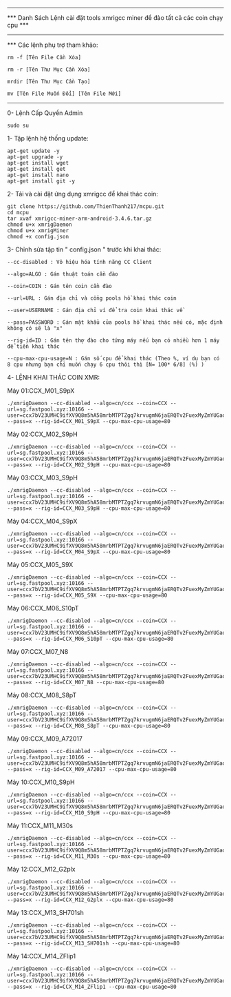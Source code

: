 **********************************************************************************
*** Danh Sách Lệnh cài đặt tools xmrigcc miner để đào tất cả các coin chạy cpu ***
**********************************************************************************
*** Các lệnh phụ trợ tham khảo:

    rm -f [Tên File Cần Xóa]
    
    rm -r [Tên Thư Mục Cần Xóa]
    
    mrdir [Tên Thư Mục Cần Tạo]
    
    mv [Tên File Muốn Đổi] [Tên File Mới]


**********************************************************************************
0- Lệnh Cấp Quyền Admin

    sudo su

1- Tập lệnh hệ thống update:

    apt-get update -y 
    apt-get upgrade -y
    apt-get install wget 
    apt-get install get 
    apt-get install nano
    apt-get install git -y

2- Tải và cài đặt ứng dụng xmrigcc để khai thác coin:

    git clone https://github.com/ThienThanh217/mcpu.git
    cd mcpu
    tar xvaf xmrigcc-miner-arm-android-3.4.6.tar.gz
    chmod u+x xmrigDaemon
    chmod u+x xmrigMiner
    chmod +x config.json

3- Chỉnh sửa tập tin " config.json "  trước khi khai thác:

    --cc-disabled : Vô hiệu hóa tính năng CC Client
    
    --algo=ALGO : Gán thuật toán cần đào
    
    --coin=COIN : Gán tên coin cần đào
    
    --url=URL : Gán địa chỉ và cổng pools hồ khai thác coin
    
    --user=USERNAME : Gán địa chỉ ví để tra coin khai thác về
    
    --pass=PASSWORD : Gán mật khẩu của pools hồ khai thác nếu có, mặc định không có sẽ là "x"
    
    --rig-id=ID : Gán tên thợ đào cho tứng máy nếu bạn có nhiều hơn 1 máy để tiền khai thác
    
    --cpu-max-cpu-usage=N : Gán số cpu để khai thác (Theo %, ví dụ bạn có 8 cpu nhưng bạn chỉ muốn chạy 6 cpu thôi thì [N= 100* 6/8] (%) )


4- LỆNH KHAI THÁC COIN XMR:

Máy 01:CCX_M01_S9pX

    ./xmrigDaemon --cc-disabled --algo=cn/ccx --coin=CCX --url=sg.fastpool.xyz:10166 --user=ccx7bV23UMHC9ifXV9Q8m5hA58mrbMTPTZgq7krvugmN6jaERQTv2FuexMyZmYUGaqGf8jFJCCRyqVFDdvXv4N6zAKPcgNwgFw --pass=x --rig-id=CCX_M01_S9pX --cpu-max-cpu-usage=80

Máy 02:CCX_M02_S9pH

    ./xmrigDaemon --cc-disabled --algo=cn/ccx --coin=CCX --url=sg.fastpool.xyz:10166 --user=ccx7bV23UMHC9ifXV9Q8m5hA58mrbMTPTZgq7krvugmN6jaERQTv2FuexMyZmYUGaqGf8jFJCCRyqVFDdvXv4N6zAKPcgNwgFw --pass=x --rig-id=CCX_M02_S9pH --cpu-max-cpu-usage=80

Máy 03:CCX_M03_S9pH

    ./xmrigDaemon --cc-disabled --algo=cn/ccx --coin=CCX --url=sg.fastpool.xyz:10166 --user=ccx7bV23UMHC9ifXV9Q8m5hA58mrbMTPTZgq7krvugmN6jaERQTv2FuexMyZmYUGaqGf8jFJCCRyqVFDdvXv4N6zAKPcgNwgFw --pass=x --rig-id=CCX_M03_S9pH --cpu-max-cpu-usage=80

Máy 04:CCX_M04_S9pX

    ./xmrigDaemon --cc-disabled --algo=cn/ccx --coin=CCX --url=sg.fastpool.xyz:10166 --user=ccx7bV23UMHC9ifXV9Q8m5hA58mrbMTPTZgq7krvugmN6jaERQTv2FuexMyZmYUGaqGf8jFJCCRyqVFDdvXv4N6zAKPcgNwgFw --pass=x --rig-id=CCX_M04_S9pX --cpu-max-cpu-usage=80

Máy 05:CCX_M05_S9X

    ./xmrigDaemon --cc-disabled --algo=cn/ccx --coin=CCX --url=sg.fastpool.xyz:10166 --user=ccx7bV23UMHC9ifXV9Q8m5hA58mrbMTPTZgq7krvugmN6jaERQTv2FuexMyZmYUGaqGf8jFJCCRyqVFDdvXv4N6zAKPcgNwgFw --pass=x --rig-id=CCX_M05_S9X --cpu-max-cpu-usage=80

Máy 06:CCX_M06_S10pT

    ./xmrigDaemon --cc-disabled --algo=cn/ccx --coin=CCX --url=sg.fastpool.xyz:10166 --user=ccx7bV23UMHC9ifXV9Q8m5hA58mrbMTPTZgq7krvugmN6jaERQTv2FuexMyZmYUGaqGf8jFJCCRyqVFDdvXv4N6zAKPcgNwgFw --pass=x --rig-id=CCX_M06_S10pT --cpu-max-cpu-usage=80

Máy 07:CCX_M07_N8

    ./xmrigDaemon --cc-disabled --algo=cn/ccx --coin=CCX --url=sg.fastpool.xyz:10166 --user=ccx7bV23UMHC9ifXV9Q8m5hA58mrbMTPTZgq7krvugmN6jaERQTv2FuexMyZmYUGaqGf8jFJCCRyqVFDdvXv4N6zAKPcgNwgFw --pass=x --rig-id=CCX_M07_N8 --cpu-max-cpu-usage=80

Máy 08:CCX_M08_S8pT

    ./xmrigDaemon --cc-disabled --algo=cn/ccx --coin=CCX --url=sg.fastpool.xyz:10166 --user=ccx7bV23UMHC9ifXV9Q8m5hA58mrbMTPTZgq7krvugmN6jaERQTv2FuexMyZmYUGaqGf8jFJCCRyqVFDdvXv4N6zAKPcgNwgFw --pass=x --rig-id=CCX_M08_S8pT --cpu-max-cpu-usage=80

Máy 09:CCX_M09_A72017

    ./xmrigDaemon --cc-disabled --algo=cn/ccx --coin=CCX --url=sg.fastpool.xyz:10166 --user=ccx7bV23UMHC9ifXV9Q8m5hA58mrbMTPTZgq7krvugmN6jaERQTv2FuexMyZmYUGaqGf8jFJCCRyqVFDdvXv4N6zAKPcgNwgFw --pass=x --rig-id=CCX_M09_A72017 --cpu-max-cpu-usage=80

Máy 10:CCX_M10_S9pH

    ./xmrigDaemon --cc-disabled --algo=cn/ccx --coin=CCX --url=sg.fastpool.xyz:10166 --user=ccx7bV23UMHC9ifXV9Q8m5hA58mrbMTPTZgq7krvugmN6jaERQTv2FuexMyZmYUGaqGf8jFJCCRyqVFDdvXv4N6zAKPcgNwgFw --pass=x --rig-id=CCX_M10_S9pH --cpu-max-cpu-usage=80

Máy 11:CCX_M11_M30s

    ./xmrigDaemon --cc-disabled --algo=cn/ccx --coin=CCX --url=sg.fastpool.xyz:10166 --user=ccx7bV23UMHC9ifXV9Q8m5hA58mrbMTPTZgq7krvugmN6jaERQTv2FuexMyZmYUGaqGf8jFJCCRyqVFDdvXv4N6zAKPcgNwgFw --pass=x --rig-id=CCX_M11_M30s --cpu-max-cpu-usage=80

Máy 12:CCX_M12_G2plx

    ./xmrigDaemon --cc-disabled --algo=cn/ccx --coin=CCX --url=sg.fastpool.xyz:10166 --user=ccx7bV23UMHC9ifXV9Q8m5hA58mrbMTPTZgq7krvugmN6jaERQTv2FuexMyZmYUGaqGf8jFJCCRyqVFDdvXv4N6zAKPcgNwgFw --pass=x --rig-id=CCX_M12_G2plx --cpu-max-cpu-usage=80

Máy 13:CCX_M13_SH701sh

    ./xmrigDaemon --cc-disabled --algo=cn/ccx --coin=CCX --url=sg.fastpool.xyz:10166 --user=ccx7bV23UMHC9ifXV9Q8m5hA58mrbMTPTZgq7krvugmN6jaERQTv2FuexMyZmYUGaqGf8jFJCCRyqVFDdvXv4N6zAKPcgNwgFw --pass=x --rig-id=CCX_M13_SH701sh --cpu-max-cpu-usage=80

Máy 14:CCX_M14_ZFlip1

    ./xmrigDaemon --cc-disabled --algo=cn/ccx --coin=CCX --url=sg.fastpool.xyz:10166 --user=ccx7bV23UMHC9ifXV9Q8m5hA58mrbMTPTZgq7krvugmN6jaERQTv2FuexMyZmYUGaqGf8jFJCCRyqVFDdvXv4N6zAKPcgNwgFw --pass=x --rig-id=CCX_M14_ZFlip1 --cpu-max-cpu-usage=80
